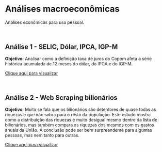 # Análises macroeconômicas

Análises econômicas para uso pessoal. 

&nbsp;

## Análise 1 - SELIC, Dólar, IPCA, IGP-M

**Objetivo**: Analisar como a definição taxa de juros do Copom afeta a série histórica acumulada de 12 meses do dólar, do IPCA e do IGP-M.

[Clique aqui para visualizar](https://github.com/fantunesdev/analises_economicas/blob/main/analise1_-_selic-dolar-ipca-igpm.ipynb)

&nbsp;

## Análise 2 - Web Scraping bilionários

**Objetivo**: Muito se fala que os bilionários são detentores de quase todas as riquezas e que não sobra para o resto da população. Este estudo mostra como a distribuição das riquezas é muito desigual mesmo dentro da lista de bilionários, mas também compara as riquezas dos mesmos com os gastos anuais da União. A conclusão pode ser bem surpreendente para algumas pessoas, mas nem tanto para outras.

[Clique aqui para visualizar](https://github.com/fantunesdev/analises_economicas/blob/main/web-scraping_1_-_bilionarios.ipynb)
